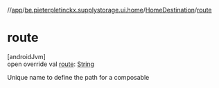 //[app](../../../index.md)/[be.pieterpletinckx.supplystorage.ui.home](../index.md)/[HomeDestination](index.md)/[route](route.md)

# route

[androidJvm]\
open override val [route](route.md): [String](https://kotlinlang.org/api/latest/jvm/stdlib/kotlin/-string/index.html)

Unique name to define the path for a composable
